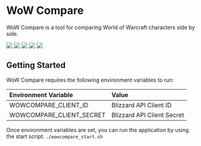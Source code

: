# WoW Compare
WoW Compare is a tool for comparing World of Warcraft characters side by side.

![](https://img.shields.io/github/stars/michael-benedetti/wowcompare.svg) ![](https://img.shields.io/github/forks/michael-benedetti/wowcompare.svg) ![](https://img.shields.io/github/tag/michael-benedetti/wowcompare.svg) ![](https://img.shields.io/github/release/michael-benedetti/wowcompare.svg) ![](https://img.shields.io/github/issues/michael-benedetti/wowcompare.svg)

## Getting Started
WoW Compare requires the following environment variables to run:

| Environment Variable     | Value                      |
| :----------------------- | :------------------------- |
| WOWCOMPARE_CLIENT_ID     | Blizzard API Client ID     |
| WOWCOMPARE_CLIENT_SECRET | Blizzard API Client Secret |

Once environment variables are set, you can run the application by using the start script:
`./wowcompare_start.sh`
